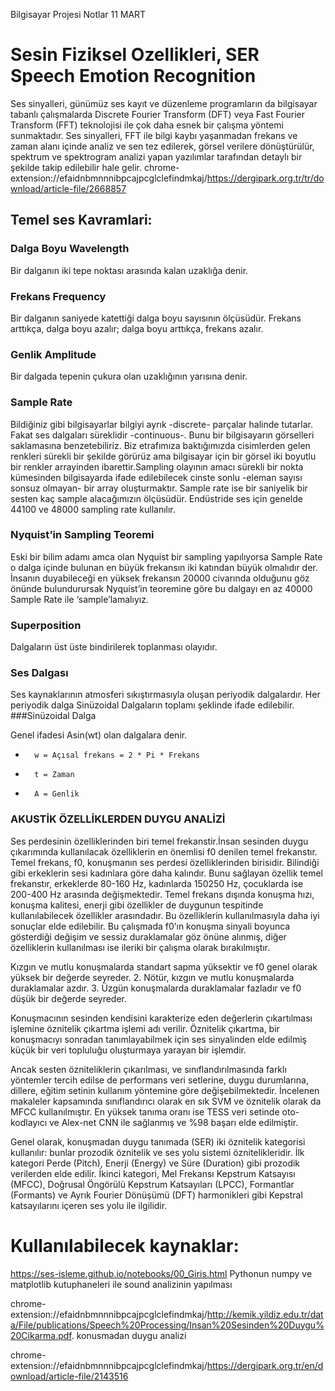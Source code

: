 Bilgisayar Projesi Notlar 11 MART

# Sesin Fiziksel Ozellikleri, SER Speech Emotion Recognition

 Ses sinyalleri, günümüz ses kayıt ve düzenleme programların da bilgisayar tabanlı çalışmalarda Discrete Fourier Transform (DFT) veya Fast Fourier Transform (FFT) teknolojisi ile çok daha esnek bir çalışma yöntemi sunmaktadır. Ses sinyalleri, FFT ile bilgi kaybı yaşanmadan frekans ve zaman alanı içinde analiz ve sen tez edilerek, görsel verilere dönüştürülür, spektrum ve spektrogram analizi yapan yazılımlar tarafından detaylı bir şekilde takip edilebilir hale gelir. 
chrome-extension://efaidnbmnnnibpcajpcglclefindmkaj/https://dergipark.org.tr/tr/download/article-file/2668857



## Temel ses Kavramlari:

### Dalga Boyu Wavelength 
Bir dalganın iki tepe noktası arasında kalan uzaklığa denir.

### Frekans Frequency 
Bir dalganın saniyede katettiği dalga boyu sayısının ölçüsüdür. Frekans arttıkça, dalga boyu azalır; dalga boyu arttıkça, frekans azalır.

### Genlik Amplitude 
Bir dalgada tepenin çukura olan uzaklığının yarısına denir.

### Sample Rate
Bildiğiniz gibi bilgisayarlar bilgiyi ayrık -discrete- parçalar halinde tutarlar. Fakat ses dalgaları süreklidir -continuous-. Bunu bir bilgisayarın görselleri saklamasına benzetebiliriz. Biz etrafımıza baktığımızda cisimlerden gelen renkleri sürekli bir şekilde görürüz ama bilgisayar için bir görsel iki boyutlu bir renkler arrayinden ibarettir.Sampling olayının amacı sürekli bir nokta kümesinden bilgisayarda ifade edilebilecek cinste sonlu -eleman sayısı sonsuz olmayan- bir array oluşturmaktır. Sample rate ise bir saniyelik bir sesten kaç sample alacağımızın ölçüsüdür. Endüstride ses için genelde 44100 ve 48000 sampling rate kullanılır.

### Nyquist’in Sampling Teoremi
Eski bir bilim adamı amca olan Nyquist bir sampling yapılıyorsa Sample Rate o dalga içinde bulunan en büyük frekansın iki katından büyük olmalıdır der. İnsanın duyabileceği en yüksek frekansın 20000 civarında olduğunu göz önünde bulundurursak Nyquist’in teoremine göre bu dalgayı en az 40000 Sample Rate ile ‘sample’lamalıyız.
### Superposition
Dalgaların üst üste bindirilerek toplanması olayıdır.  
### Ses Dalgası
Ses kaynaklarının atmosferi sıkıştırmasıyla oluşan periyodik dalgalardır. Her periyodik dalga Sinüzoidal Dalgaların toplamı şeklinde ifade edilebilir.  
###Sinüzoidal Dalga

  
Genel ifadesi Asin(wt) olan dalgalara denir.
* 		w = Açısal frekans = 2 * Pi * Frekans
* 		t = Zaman
* 		A = Genlik

### AKUSTİK ÖZELLİKLERDEN DUYGU ANALİZİ   
Ses perdesinin özelliklerinden biri temel frekanstir.İnsan sesinden duygu çıkarımında kullanılacak özelliklerin en önemlisi f0 denilen temel frekanstır. Temel frekans, f0, konuşmanın ses perdesi özelliklerinden birisidir. Bilindiği gibi erkeklerin sesi kadınlara göre daha kalındır. Bunu sağlayan özellik temel frekanstır, erkeklerde 80-160 Hz, kadınlarda 150250 Hz, çocuklarda ise 200-400 Hz arasında değişmektedir. Temel frekans dışında konuşma hızı, konuşma kalitesi, enerji gibi özellikler de duygunun tespitinde kullanılabilecek özellikler arasındadır. Bu özelliklerin kullanılmasıyla daha iyi sonuçlar elde edilebilir. Bu çalışmada f0’ın konuşma sinyali boyunca gösterdiği değişim ve sessiz duraklamalar göz önüne alınmış, diğer özelliklerin kullanılması ise ileriki bir çalışma olarak bırakılmıştır. 


Kızgın ve mutlu konuşmalarda standart sapma yüksektir ve f0 genel olarak yüksek bir değerde seyreder.
 2. Nötür, kızgın ve mutlu konuşmalarda duraklamalar azdır.
 3. Üzgün konuşmalarda duraklamalar fazladır ve f0 düşük bir değerde seyreder. 


Konuşmacının sesinden kendisini karakterize eden değerlerin çıkartılması işlemine öznitelik çıkartma işlemi adı verilir. Öznitelik çıkartma, bir konuşmacıyı sonradan tanımlayabilmek için ses sinyalinden elde edilmiş küçük bir veri topluluğu oluşturmaya yarayan bir işlemdir. 


 Ancak sesten özniteliklerin çıkarılması, ve sınıflandırılmasında farklı yöntemler tercih edilse de performans veri setlerine, duygu durumlarına, dillere, eğitim setinin kullanım yöntemine göre değişebilmektedir.  İncelenen makaleler kapsamında sınıflandırıcı olarak en sık SVM ve öznitelik olarak da MFCC kullanılmıştır. En yüksek tanıma oranı ise TESS veri setinde oto-kodlayıcı ve Alex-net CNN ile sağlanmış ve %98 başarı elde edilmiştir.  

Genel olarak, konuşmadan duygu tanımada (SER) iki öznitelik kategorisi kullanılır: bunlar prozodik öznitelik ve ses yolu sistemi öznitelikleridir. İlk kategori Perde (Pitch), Enerji (Energy) ve Süre (Duration) gibi prozodik verilerden elde edilir. İkinci kategori, Mel Frekansı Kepstrum Katsayısı (MFCC), Doğrusal Öngörülü Kepstrum Katsayıları (LPCC), Formantlar (Formants) ve Ayrık Fourier Dönüşümü (DFT) harmonikleri gibi Kepstral katsayılarını içeren ses yolu ile ilgilidir. 


# Kullanılabilecek kaynaklar:

https://ses-isleme.github.io/notebooks/00_Giris.html Pythonun numpy ve matplotlib kutuphaneleri ile sound analizinin yapılması 

chrome-extension://efaidnbmnnnibpcajpcglclefindmkaj/http://kemik.yildiz.edu.tr/data/File/publications/Speech%20Processing/Insan%20Sesinden%20Duygu%20Cikarma.pdf. konusmadan duygu analizi

chrome-extension://efaidnbmnnnibpcajpcglclefindmkaj/https://dergipark.org.tr/en/download/article-file/2143516 
